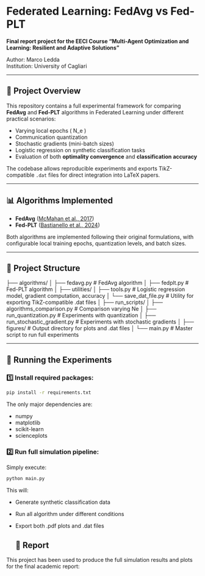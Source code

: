 # Federated Learning: FedAvg vs Fed-PLT

**Final report project for the EECI Course “Multi-Agent Optimization and Learning: Resilient and Adaptive Solutions”**

Author: Marco Ledda  
Institution: University of Cagliari

---

## 📖 Project Overview

This repository contains a full experimental framework for comparing **FedAvg** and **Fed-PLT** algorithms in Federated Learning under different practical scenarios:

- Varying local epochs \( N_e \)
- Communication quantization
- Stochastic gradients (mini-batch sizes)
- Logistic regression on synthetic classification tasks
- Evaluation of both **optimality convergence** and **classification accuracy**

The codebase allows reproducible experiments and exports TikZ-compatible `.dat` files for direct integration into LaTeX papers.

---

## 📊 Algorithms Implemented

- **FedAvg** ([McMahan et al., 2017](https://arxiv.org/abs/1602.05629))  
- **Fed-PLT** ([Bastianello et al., 2024](https://arxiv.org/abs/2401.03849))

Both algorithms are implemented following their original formulations, with configurable local training epochs, quantization levels, and batch sizes.

---

## 🔧 Project Structure

├── algorithms/
│ ├── fedavg.py # FedAvg algorithm
│ ├── fedplt.py # Fed-PLT algorithm
│
├── utilities/
│ ├── tools.py # Logistic regression model, gradient computation, accuracy
│ └── save_dat_file.py # Utility for exporting TikZ-compatible .dat files
│
├── run_scripts/
│ ├── algorithms_comparison.py # Comparison varying Ne
│ ├── run_quantization.py # Experiments with quantization
│ ├── run_stochastic_gradient.py # Experiments with stochastic gradients
│
├── figures/ # Output directory for plots and .dat files
│
└── main.py # Master script to run full experiments

---

## 🚀 Running the Experiments

### 1️⃣ Install required packages:

```bash
pip install -r requirements.txt
```

The only major dependencies are:
- numpy
- matplotlib
- scikit-learn
- scienceplots

### 2️⃣ Run full simulation pipeline:
Simply execute:
```bash
python main.py
```

This will:
* Generate synthetic classification data
* Run all algorithm under different conditions
* Export both .pdf plots and .dat files

  ## 📄 Report
This project has been used to produce the full simulation results and plots for the final academic report:

